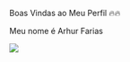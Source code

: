 Boas Vindas ao Meu Perfil 🔥🔥


Meu nome é Arhur Farias

![](https://media1.tenor.com/m/PSjvAhZFGfwAAAAC/skyline.gif)
